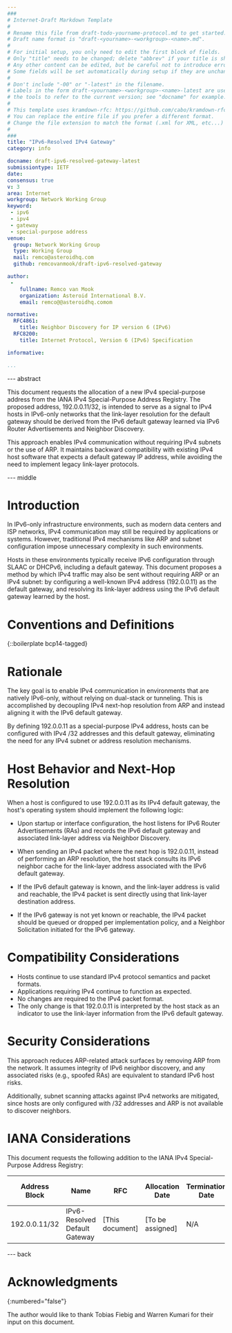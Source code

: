 ```yaml
---
###
# Internet-Draft Markdown Template
#
# Rename this file from draft-todo-yourname-protocol.md to get started.
# Draft name format is "draft-<yourname>-<workgroup>-<name>.md".
#
# For initial setup, you only need to edit the first block of fields.
# Only "title" needs to be changed; delete "abbrev" if your title is short.
# Any other content can be edited, but be careful not to introduce errors.
# Some fields will be set automatically during setup if they are unchanged.
#
# Don't include "-00" or "-latest" in the filename.
# Labels in the form draft-<yourname>-<workgroup>-<name>-latest are used by
# the tools to refer to the current version; see "docname" for example.
#
# This template uses kramdown-rfc: https://github.com/cabo/kramdown-rfc
# You can replace the entire file if you prefer a different format.
# Change the file extension to match the format (.xml for XML, etc...)
#
###
title: "IPv6-Resolved IPv4 Gateway"
category: info

docname: draft-ipv6-resolved-gateway-latest
submissiontype: IETF
date:
consensus: true
v: 3
area: Internet
workgroup: Network Working Group
keyword:
 - ipv6
 - ipv4
 - gateway
 - special-purpose address
venue:
  group: Network Working Group
  type: Working Group
  mail: remco@asteroidhq.com
  github: remcovanmook/draft-ipv6-resolved-gateway

author:
 -
    fullname: Remco van Mook
    organization: Asteroid International B.V.
    email: remco@@asteroidhq.comom

normative:
  RFC4861:
    title: Neighbor Discovery for IP version 6 (IPv6)
  RFC8200:
    title: Internet Protocol, Version 6 (IPv6) Specification

informative:

...
```


--- abstract

This document requests the allocation of a new IPv4 special-purpose address from the IANA IPv4 Special-Purpose Address Registry. The proposed address, 192.0.0.11/32, is intended to serve as a signal to IPv4 hosts in IPv6-only networks that the link-layer resolution for the default gateway should be derived from the IPv6 default gateway learned via IPv6 Router Advertisements and Neighbor Discovery.

This approach enables IPv4 communication without requiring IPv4 subnets or the use of ARP. It maintains backward compatibility with existing IPv4 host software that expects a default gateway IP address, while avoiding the need to implement legacy link-layer protocols.

--- middle

# Introduction

In IPv6-only infrastructure environments, such as modern data centers and ISP networks, IPv4 communication may still be required by applications or systems. However, traditional IPv4 mechanisms like ARP and subnet configuration impose unnecessary complexity in such environments.

Hosts in these environments typically receive IPv6 configuration through SLAAC or DHCPv6, including a default gateway. This document proposes a method by which IPv4 traffic may also be sent without requiring ARP or an IPv4 subnet: by configuring a well-known IPv4 address (192.0.0.11) as the default gateway, and resolving its link-layer address using the IPv6 default gateway learned by the host.

# Conventions and Definitions

{::boilerplate bcp14-tagged}

# Rationale

The key goal is to enable IPv4 communication in environments that are natively IPv6-only, without relying on dual-stack or tunneling. This is accomplished by decoupling IPv4 next-hop resolution from ARP and instead aligning it with the IPv6 default gateway.

By defining 192.0.0.11 as a special-purpose IPv4 address, hosts can be configured with IPv4 /32 addresses and this default gateway, eliminating the need for any IPv4 subnet or address resolution mechanisms.

# Host Behavior and Next-Hop Resolution

When a host is configured to use 192.0.0.11 as its IPv4 default gateway, the host's operating system should implement the following logic:

* Upon startup or interface configuration, the host listens for IPv6 Router Advertisements (RAs) and records the IPv6 default gateway and associated link-layer address via Neighbor Discovery.

* When sending an IPv4 packet where the next hop is 192.0.0.11, instead of performing an ARP resolution, the host stack consults its IPv6 neighbor cache for the link-layer address associated with the IPv6 default gateway.

* If the IPv6 default gateway is known, and the link-layer address is valid and reachable, the IPv4 packet is sent directly using that link-layer destination address.

* If the IPv6 gateway is not yet known or reachable, the IPv4 packet should be queued or dropped per implementation policy, and a Neighbor Solicitation initiated for the IPv6 gateway.

# Compatibility Considerations

* Hosts continue to use standard IPv4 protocol semantics and packet formats.
* Applications requiring IPv4 continue to function as expected.
* No changes are required to the IPv4 packet format.
* The only change is that 192.0.0.11 is interpreted by the host stack as an indicator to use the link-layer information from the IPv6 default gateway.

# Security Considerations

This approach reduces ARP-related attack surfaces by removing ARP from the network. It assumes integrity of IPv6 neighbor discovery, and any associated risks (e.g., spoofed RAs) are equivalent to standard IPv6 host risks.

Additionally, subnet scanning attacks against IPv4 networks are mitigated, since hosts are only configured with /32 addresses and ARP is not available to discover neighbors.

# IANA Considerations

This document requests the following addition to the IANA IPv4 Special-Purpose Address Registry:

| Address Block | Name | RFC | Allocation Date | Termination Date | Source | Destination | Forwardable | Global | Reserved-by-Protocol |
|--------------|------|-----|-----------------|------------------|---------|-------------|-------------|--------|-------------------|
| 192.0.0.11/32 | IPv6-Resolved Default Gateway | [This document] | [To be assigned] | N/A | False | True | True | No | No |

--- back

# Acknowledgments
{:numbered="false"}

The author would like to thank Tobias Fiebig and Warren Kumari for their input on this document.
